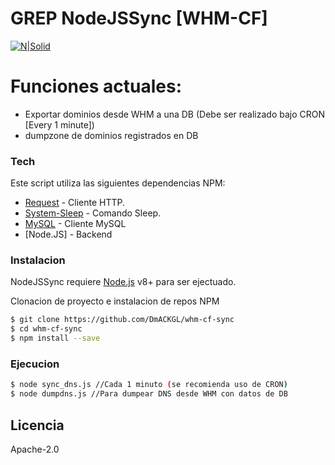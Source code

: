 # GREP NodeJSSync [WHM-CF]

[![N|Solid](https://www.grep.cl/wp-content/uploads/2016/04/Grep-Logo-Header.png) ](https://nodesource.com/products/nsolid)

# Funciones actuales:

  - Exportar dominios desde WHM a una DB (Debe ser realizado bajo CRON [Every 1 minute])
  - dumpzone de dominios registrados en DB

### Tech

Este script utiliza las siguientes dependencias NPM:

* [Request](https://www.npmjs.com/package/request) - Cliente HTTP.
* [System-Sleep](https://www.npmjs.com/package/system-sleep) - Comando Sleep.
* [MySQL](https://www.npmjs.com/package/mysql) - Cliente MySQL
* [Node.JS] - Backend

### Instalacion

NodeJSSync requiere [Node.js](https://nodejs.org/) v8+ para ser ejectuado.

Clonacion de proyecto e instalacion de repos NPM

```sh
$ git clone https://github.com/DmACKGL/whm-cf-sync
$ cd whm-cf-sync
$ npm install --save
```

### Ejecucion
```sh
$ node sync_dns.js //Cada 1 minuto (se recomienda uso de CRON)
$ node dumpdns.js //Para dumpear DNS desde WHM con datos de DB
```

Licencia
----

Apache-2.0
